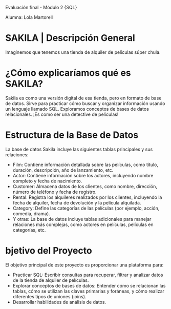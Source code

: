 Evaluación final - Módulo 2 {SQL}

Alumna: Lola Martorell


# SAKILA | Descripción General 

Imaginemos que tenemos una tienda de alquiler de películas súper chula. 
# ¿Cómo explicaríamos qué es SAKILA? 
Sakila es como una versión digital de esa tienda, pero en formato de base de datos. Sirve para practicar cómo buscar y organizar información usando un lenguaje llamado SQL. 
Exploramos conceptos de bases de datos relacionales. ¡Es como ser una detective de películas!

# Estructura de la Base de Datos

La base de datos Sakila incluye las siguientes tablas principales y sus relaciones:

- Film: Contiene información detallada sobre las películas, como título, duración, descripción, año de lanzamiento, etc.
- Actor: Contiene información sobre los actores, incluyendo nombre completo y fecha de nacimiento.
- Customer: Almacena datos de los clientes, como nombre, dirección, número de teléfono y fecha de registro.
- Rental: Registra los alquileres realizados por los clientes, incluyendo la fecha de alquiler, fecha de devolución y la película alquilada.
- Category: Define las categorías de las películas (por ejemplo, acción, comedia, drama).
- Y otras: La base de datos incluye tablas adicionales para manejar relaciones más complejas, como actores en películas, películas en categorías, etc.

# bjetivo del Proyecto

El objetivo principal de este proyecto es proporcionar una plataforma para:

- Practicar SQL: Escribir consultas para recuperar, filtrar y analizar datos de la tienda de alquiler de películas.
- Explorar conceptos de bases de datos: Entender cómo se relacionan las tablas, cómo se utilizan las claves primarias y foráneas, y cómo realizar diferentes tipos de uniones (joins).
- Desarrollar habilidades de análisis de datos.
